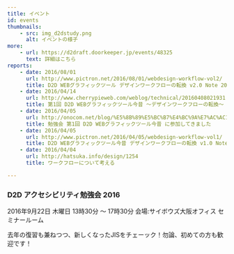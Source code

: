 ```yaml
---
title: イベント
id: events
thumbnails:
    - src: img_d2dstudy.png
      alt: イベントの様子
more:
    - url: https://d2draft.doorkeeper.jp/events/48325
      text: 詳細はこちら
reports:
    - date: 2016/08/01
      url: http://www.pictron.net/2016/08/01/webdesign-workflow-vol2/
      title: D2D WEBグラフィックツール デザインワークフローの転換 v2.0 Note 2016/7/23（土）
    - date: 2016/04/14
      url: http://www.cherrypieweb.com/weblog/technical/20160408021931.php
      title: 第1回 D2D WEBグラフィックツール今昔 ～デザインワークフローの転換～ でお話してきました
    - date: 2016/04/05
      url: http://onocom.net/blog/%E5%8B%89%E5%BC%B7%E4%BC%9A%E7%AC%AC1%E5%9B%9E-d2d-web%E3%82%B0%E3%83%A9%E3%83%95%E3%82%A3%E3%83%83%E3%82%AF%E3%83%84%E3%83%BC%E3%83%AB%E4%BB%8A%E6%98%94-%E3%81%AB%E5%8F%82%E5%8A%A0%E3%81%97
      title: 勉強会 第1回 D2D WEBグラフィックツール今昔 に参加してきました
    - date: 2016/04/05
      url: http://www.pictron.net/2016/04/05/webdesign-workflow-vol1/
      title: D2D WEBグラフィックツール今昔 デザインワークフローの転換 v1.0 Note 2016/4/2（土）
    - date: 2016/04/04
      url: http://hatsuka.info/design/1254
      title: ワークフローについて考える

---
```


### D2D アクセシビリティ勉強会 2016

2016年9月22日 木曜日 13時30分 ～ 17時30分
会場:サイボウズ大阪オフィス セミナールーム

去年の復習も兼ねつつ、新しくなったJISをチェーック！勿論、初めての方も歓迎です！
